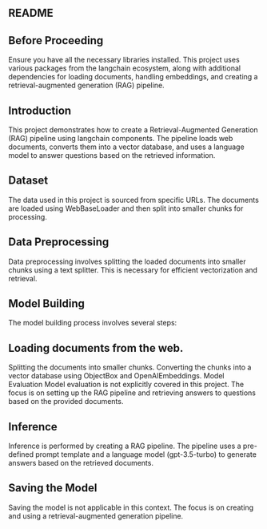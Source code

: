## README
## Before Proceeding
Ensure you have all the necessary libraries installed. This project uses various packages from the langchain ecosystem, along with additional dependencies for loading documents, handling embeddings, and creating a retrieval-augmented generation (RAG) pipeline.

## Introduction
This project demonstrates how to create a Retrieval-Augmented Generation (RAG) pipeline using langchain components. The pipeline loads web documents, converts them into a vector database, and uses a language model to answer questions based on the retrieved information.

## Dataset
The data used in this project is sourced from specific URLs. The documents are loaded using WebBaseLoader and then split into smaller chunks for processing.

## Data Preprocessing
Data preprocessing involves splitting the loaded documents into smaller chunks using a text splitter. This is necessary for efficient vectorization and retrieval.

## Model Building
The model building process involves several steps:

## Loading documents from the web.
Splitting the documents into smaller chunks.
Converting the chunks into a vector database using ObjectBox and OpenAIEmbeddings.
Model Evaluation
Model evaluation is not explicitly covered in this project. The focus is on setting up the RAG pipeline and retrieving answers to questions based on the provided documents.

## Inference
Inference is performed by creating a RAG pipeline. The pipeline uses a pre-defined prompt template and a language model (gpt-3.5-turbo) to generate answers based on the retrieved documents.

## Saving the Model
Saving the model is not applicable in this context. The focus is on creating and using a retrieval-augmented generation pipeline.
